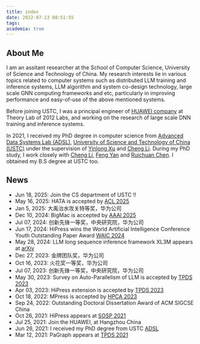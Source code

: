 ```yaml
---
title: index
date: 2022-07-13 08:51:55
tags:
academia: true
---
```


## About Me
I am an assitant researcher at the School of Computer Science, University of Science and Technology of China. My research interests lie in various topics related to computer systems such as distributed LLM training and inference systems, LLM algorithm and system co-design technology, large scale GNN computing frameworks and etc, particularly in improving performance and easy-of-use of the above mentioned systems.

Before joining USTC, I was a principal engineer of [HUAWEI company](https://www.huawei.com/) at Theory Lab of 2012 Labs, and working on the research of large scale DNN training and inference systems.

In 2021, I received my PhD degree in computer science from [Advanced Data Systems Lab (ADSL)](http://adsl.ustc.edu.cn/), [University of Science and Technology of China (USTC)](https://www.ustc.edu.cn/) under the supervision of [Yinlong Xu](http://cs.ustc.edu.cn/2020/0828/c23235a460084/page.htm) and [Cheng Li](http://staff.ustc.edu.cn/~chengli7/index.html). During my PhD study, I work closely with [Cheng Li](http://staff.ustc.edu.cn/~chengli7/index.html), [Feng Yan](https://www.cse.unr.edu/~fyan/index.html) and [Ruichuan Chen](https://www.ruichuan.org/). I obtained my B.S degree at USTC too.


## News
- Jun 18, 2025: Join the CS department of USTC !!
- May 16, 2025: HATA is accepted by [ACL 2025](https://2025.aclweb.org/program/find_papers/)
- Jan 5, 2025: 大禹治水攻关特等奖，华为公司
- Dec 10, 2024: BigMac is accepted by [AAAI 2025](https://aaai.org/conference/aaai/aaai-25/main-technical-track/)
- Jul 07, 2024: 创新先锋一等奖，中央研究院，华为公司
- Jun 17, 2024: HiPress wins the World Artificial Intelligence Conference Youth Outstanding Paper Award [WAIC 2024](http://m.waicyop.cn/)
- May 28, 2024: LLM long sequence inference framework XL3M appears at [arXiv](https://arxiv.org/abs/2405.17755)
- Dec 27, 2023: 金牌团队奖，华为公司
- Oct 16, 2023: 火花奖一等奖，华为公司
- Jul 07, 2023: 创新先锋一等奖，中央研究院，华为公司
- May 30, 2023: Survey on Auto-Parallelism of LLM is accepted by [TPDS 2023](https://ieeexplore.ieee.org/document/10163912)
- Apr 03, 2023: HiPress extension is accepted by [TPDS 2023](https://ieeexplore.ieee.org/document/10098952)
- Oct 18, 2022: MPress is accepted by [HPCA 2023](https://hpca-conf.org/2023/main-program/)
- Sep 24, 2022: Outstanding Doctoral Dissertation Award of ACM SIGCSE China
- Oct 26, 2021: HiPress appears at [SOSP 2021](https://sosp2021.mpi-sws.org/program.html)
- Jul 25, 2021: Join the HUAWEI, at Hangzhou China
- Jun 26, 2021: I received my PhD degree from USTC [ADSL](http://adsl.ustc.edu.cn/)
- Mar 12, 2021: PaGraph appears at [TPDS 2021](https://ieeexplore.ieee.org/document/9376972)